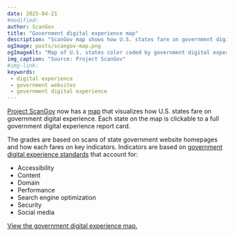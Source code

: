 ```yaml
---
date: 2025-04-21
#modified: 
author: ScanGov
title: "Government digital experience map"
description: "ScanGov map shows how U.S. states fare on government digital experience standards."
ogImage: posts/scangov-map.png
ogImageAlt: "Map of U.S. states color coded by government digital experience grade."
img_caption: "Source: Project ScanGov"
#img-link: 
keywords:
 - digital experience
 - government websites
 - government digital experience
---
```


[Project ScanGov](https://scangov.org) now has a [map](https://scangov.org/map/states/overall/) that visualizes how U.S. states fare on government digital experience. Each state on the map is clickable to a full government digital experience report card.

The grades are based on scans of state government website homepages and how each fares on key indicators. Indicators are based on [government digital experience standards](https://standards.scangov.org) that account for:

- Accessibility
- Content
- Domain
- Performance
- Search engine optimization
- Security
- Social media

[View the government digital experience map.](https://scangov.org/map/states/overall/)
